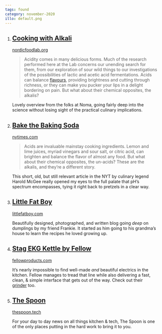 ```yaml
---
tags: found
category: november-2020
illo: default.png
---
```


1. ## [Cooking with Alkali](http://nordicfoodlab.org/blog/2015/8/6/cooking-with-alkali)
    
    [nordicfoodlab.org](http://nordicfoodlab.org/blog/2015/8/6/cooking-with-alkali)
    
    > Acidity comes in many delicious forms. Much of the research performed here at the Lab concerns our unending search for them, from our exploration of sour wild things to our investigations of the possibilities of lactic and acetic acid fermentations. Acids can balance [flavours](http://nordicfoodlab.org/blog/2015/8/6/cooking-with-alkali), providing brightness and cutting through richness, or they can make you pucker your lips in a delight bordering on pain. But what about their chemical opposites, the alkalis?

    Lovely overview from the folks at Noma, going fairly deep into the science without losing sight of the practical culinary implications.

2. ## [Bake the Baking Soda](https://www.nytimes.com/2010/09/15/dining/15curious.html)

    [nytimes.com](https://www.nytimes.com/2010/09/15/dining/15curious.html)

    > Acids are invaluable mainstay cooking ingredients. Lemon and lime juices, myriad vinegars and sour salt, or citric acid, can brighten and balance the flavor of almost any food. But what about their chemical opposites, the un-acids? These are the alkalis, and they’re a different story.

    This short, old, but still relevant article in the NYT by culinary legend Harold McGee really opened my eyes to the full palate that pH’s spectrum encompasses, tying it right back to pretzels in a clear way.

3. ## [Little Fat Boy](http://littlefatboy.com/)

    [littlefatboy.com](http://littlefatboy.com/)

    Beautifully designed, photographed, and written blog going *deep* on dumplings by my friend Frankie. It started as him going to his grandma’s house to learn the recipes he loved growing up.

4. ## [Stag EKG Kettle by Fellow](https://fellowproducts.com/stagg-ekg/)

    [fellowproducts.com](https://fellowproducts.com/stagg-ekg/)

    It’s nearly impossible to find well-made *and* beautiful electrics in the kitchen. Fellow manages to tread that line while also delivering a fast, clean, & simple interface that gets out of the way. Check out their [grinder](https://fellowproducts.com/products/ode-brew-grinder) too.

5. ## [The Spoon](https://thespoon.tech/)
    
    [thespoon.tech](https://thespoon.tech/)

    For your day to day news on all things kitchen & tech, The Spoon is one of the only places putting in the hard work to bring it to you.
